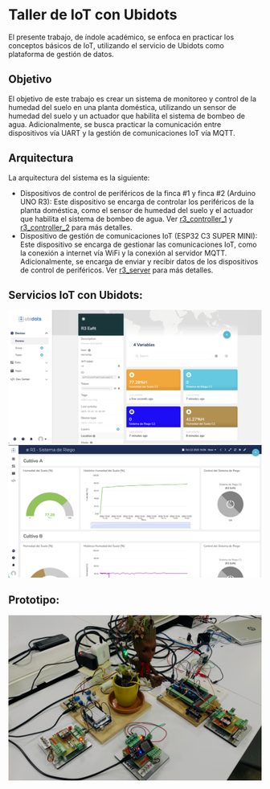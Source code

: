 # Taller de IoT con Ubidots

El presente trabajo, de índole académico, se enfoca en practicar los conceptos básicos de IoT, utilizando el servicio de Ubidots como plataforma de gestión de datos.

## Objetivo

El objetivo de este trabajo es crear un sistema de monitoreo y control de la humedad del suelo en una planta doméstica, utilizando un sensor de humedad del suelo y un actuador que habilita el sistema de bombeo de agua. Adicionalmente, se busca practicar la comunicación entre dispositivos vía UART y la gestión de comunicaciones IoT vía MQTT.

## Arquitectura

La arquitectura del sistema es la siguiente:

- Dispositivos de control de periféricos de la finca #1 y finca #2 (Arduino UNO R3): Este dispositivo se encarga de controlar los periféricos de la planta doméstica, como el sensor de humedad del suelo y el actuador que habilita el sistema de bombeo de agua. Ver [r3_controller_1](r3_controller_1/r3_controller_1.ino)  y [r3_controller_2](r3_controller_2/r3_controller_2.ino) para más detalles.
- Dispositivo de gestión de comunicaciones IoT (ESP32 C3 SUPER MINI): Este dispositivo se encarga de gestionar las comunicaciones IoT, como la conexión a internet vía WiFi y la conexión al servidor MQTT. Adicionalmente, se encarga de enviar y recibir datos de los dispositivos de control de periféricos. Ver [r3_server](r3_server/r3_server.ino) para más detalles.

## Servicios IoT con Ubidots:

![Dispositivo en Ubidots](assets/ubidots-device.png)
![Dashboard en Ubidots](assets/ubidots-dashboard.png)

## Prototipo:
![Prototipo](assets/prototype.png)
